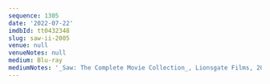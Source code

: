 ```yaml
---
sequence: 1305
date: '2022-07-22'
imdbId: tt0432348
slug: saw-ii-2005
venue: null
venueNotes: null
medium: Blu-ray
mediumNotes: '_Saw: The Complete Movie Collection_, Lionsgate Films, 2014'
---
```


